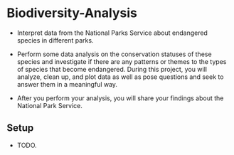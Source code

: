 # Biodiversity-Analysis

- Interpret data from the National Parks Service about endangered species in different parks.
- Perform some data analysis on the conservation statuses of these species and investigate if there are any patterns or themes to the types of species that become endangered. During this project, you will analyze, clean up, and plot data as well as pose questions and seek to answer them in a meaningful way.

- After you perform your analysis, you will share your findings about the National Park Service.

## Setup

- TODO.

